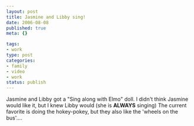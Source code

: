 ```yaml
--- 
layout: post
title: Jasmine and Libby sing!
date: 2006-08-08
published: true
meta: {}

tags: 
- work
type: post
categories: 
- family
- video
- work
status: publish
---
```



Jasmine and Libby got a "Sing along with Elmo" doll. I didn't think Jasmine would like it, but I knew Libby would (she is **ALWAYS** singing) The current favorite is doing the hokey-pokey, but they also like the 'wheels on the bus'....

<br /><div align="center"></div>
